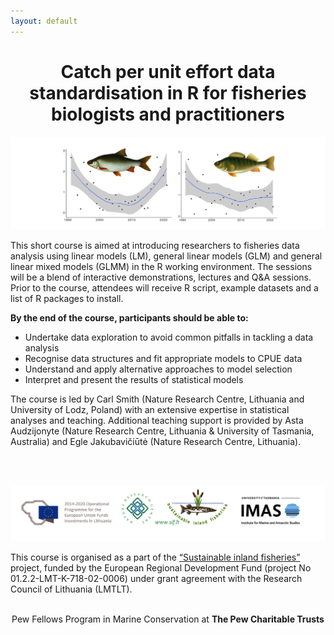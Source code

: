 ```yaml
---
layout: default
---
```


<h1 style="text-align:center;">Catch per unit effort data standardisation in R for fisheries biologists and practitioners </h1>

![course_image](./images/course_image.png)


This short course is aimed at introducing researchers to fisheries data analysis using linear models (LM), general linear models (GLM) and general linear mixed models (GLMM) in the R working environment. The sessions will be a blend of interactive demonstrations, lectures and Q&A sessions. Prior to the course, attendees will receive R script, example datasets and a list of R packages to install.

**By the end of the course, participants should be able to:**
- Undertake data exploration to avoid common pitfalls in tackling a data analysis
- Recognise data structures and fit appropriate models to CPUE data
- Understand and apply alternative approaches to model selection
- Interpret and present the results of statistical models

The course is led by Carl Smith (Nature Research Centre, Lithuania and University of Lodz, Poland) with an extensive expertise in statistical analyses and teaching. Additional teaching support is provided by Asta Audzijonyte (Nature Research Centre, Lithuania & University of Tasmania, Australia) and Egle Jakubavičiūtė (Nature Research Centre, Lithuania). 


<br/>


<br/>


![logos](./images/logos_all.png)

This course is organised as a part of the [“Sustainable inland fisheries”](https://en.sif.lt/home%20--%20EN/) project, funded by the European Regional Development Fund (project No 01.2.2-LMT-K-718-02-0006) under grant agreement with the Research Council of Lithuania (LMTLT).

<br/>

<center>
Pew Fellows Program in Marine Conservation at

<b>
The Pew Charitable Trusts
</b>

</center> 
 